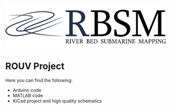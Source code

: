 ![Logo](logo.png "Logo")

# ROUV Project

Here you can find the following:
- Arduino code
- MATLAB code
- KiCad project and high quality schematics
